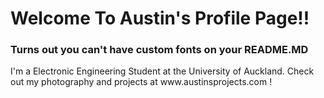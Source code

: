 <h1> Welcome To Austin's Profile Page!!</h1>
  <h3> Turns out you can't have custom fonts on your README.MD </h3>
I'm a Electronic Engineering Student at the University of Auckland. 
Check out my photography and projects at www.austinsprojects.com !


